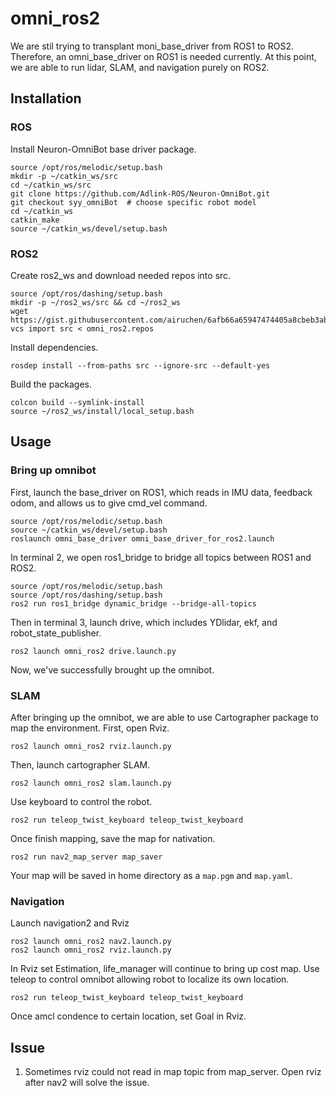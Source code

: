 # omni_ros2

We are stil trying to transplant moni_base_driver from ROS1 to ROS2. Therefore,  an omni_base_driver on ROS1 is needed currently. At this point, we are able to run lidar, SLAM, and navigation purely on ROS2.

## Installation

### ROS

Install Neuron-OmniBot base driver package.
```
source /opt/ros/melodic/setup.bash
mkdir -p ~/catkin_ws/src
cd ~/catkin_ws/src
git clone https://github.com/Adlink-ROS/Neuron-OmniBot.git
git checkout syy_omniBot  # choose specific robot model
cd ~/catkin_ws
catkin_make
source ~/catkin_ws/devel/setup.bash

```

### ROS2

Create ros2_ws and download needed repos into src.
```
source /opt/ros/dashing/setup.bash
mkdir -p ~/ros2_ws/src && cd ~/ros2_ws
wget https://gist.githubusercontent.com/airuchen/6afb66a65947474405a8cbeb3aba7ecf/raw/60c32df7191200381d839d269ef68fccea994af1/omni_ros2.repos
vcs import src < omni_ros2.repos
```

Install dependencies.
```
rosdep install --from-paths src --ignore-src --default-yes
```

Build the packages.
```
colcon build --symlink-install
source ~/ros2_ws/install/local_setup.bash
```

## Usage

### Bring up omnibot

First, launch the base_driver on ROS1, which reads in IMU data, feedback odom, and allows us to give cmd_vel command.
```
source /opt/ros/melodic/setup.bash
source ~/catkin_ws/devel/setup.bash
roslaunch omni_base_driver omni_base_driver_for_ros2.launch
```

In terminal 2, we open ros1_bridge to bridge all topics between ROS1 and ROS2.
```
source /opt/ros/melodic/setup.bash
source /opt/ros/dashing/setup.bash
ros2 run ros1_bridge dynamic_bridge --bridge-all-topics
```

Then in terminal 3, launch drive, which includes YDlidar, ekf, and robot_state_publisher.
```
ros2 launch omni_ros2 drive.launch.py
```

Now, we've successfully brought up the omnibot.

### SLAM

After bringing up the omnibot, we are able to use Cartographer package to map the environment. 
First, open Rviz.
```
ros2 launch omni_ros2 rviz.launch.py
```
Then, launch cartographer SLAM.
```
ros2 launch omni_ros2 slam.launch.py
```
Use keyboard to control the robot.
```
ros2 run teleop_twist_keyboard teleop_twist_keyboard
```
Once finish mapping, save the map for nativation.
```
ros2 run nav2_map_server map_saver
```
Your map will be saved in home directory as a `map.pgm` and `map.yaml`.

### Navigation

Launch navigation2 and Rviz
```
ros2 launch omni_ros2 nav2.launch.py
ros2 launch omni_ros2 rviz.launch.py
```
In Rviz set Estimation, life_manager will continue to bring up cost map.
Use teleop to control omnibot allowing robot to localize its own location.
```
ros2 run teleop_twist_keyboard teleop_twist_keyboard
```
Once amcl condence to certain location, set Goal in Rviz.


## Issue
1. Sometimes rviz could not read in map topic from map_server. Open rviz after nav2 will solve the issue.

